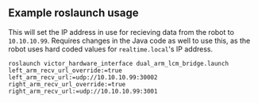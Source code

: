 ## Example roslaunch usage

This will set the IP address in use for recieving data from the robot to `10.10.10.99`. Requires changes in the Java code as well to use this, as the robot uses hard coded values for `realtime.local`'s IP address.

`roslaunch victor_hardware_interface dual_arm_lcm_bridge.launch left_arm_recv_url_override:=true left_arm_recv_url:=udp://10.10.10.99:30002 right_arm_recv_url_override:=true right_arm_recv_url:=udp://10.10.10.99:3001`

